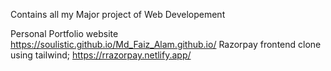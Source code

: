 Contains all my Major project of Web Developement

Personal Portfolio website https://soulistic.github.io/Md_Faiz_Alam.github.io/
Razorpay frontend clone using tailwind; https://rrazorpay.netlify.app/